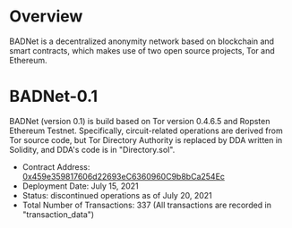 # Overview
BADNet is a decentralized anonymity network based on blockchain and smart contracts, which makes use of two open source projects, Tor and Ethereum.

# BADNet-0.1
BADNet (version 0.1) is build based on Tor version 0.4.6.5 and Ropsten Ethereum Testnet. Specifically, circuit-related operations are derived from Tor source code, but Tor Directory Authority is replaced by DDA written in Solidity, and DDA's code is in "Directory.sol".

- Contract Address: [0x459e359817606d22693eC6360960C9b8bCa254Ec](https://ropsten.etherscan.io/address/0x459e359817606d22693eC6360960C9b8bCa254Ec)
- Deployment Date: July 15, 2021
- Status: discontinued operations as of July 20, 2021
- Total Number of Transactions: 337 (All transactions are recorded in "transaction_data")
